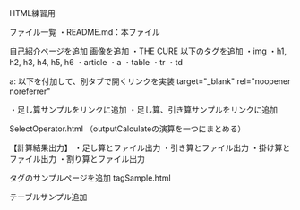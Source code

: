 HTML練習用

ファイル一覧
・README.md：本ファイル

自己紹介ページを追加
画像を追加
・THE CURE
以下のタグを追加
・img
・h1, h2, h3, h4, h5, h6
・article
・a
・table
・tr
・td

a: 以下を付加して、別タブで開くリンクを実装
target="_blank" rel="noopener noreferrer"

・足し算サンプルをリンクに追加
・足し算、引き算サンプルをリンクに追加

SelectOperator.html
（outputCalculateの演算を一つにまとめる）

【計算結果出力】
・足し算とファイル出力
・引き算とファイル出力
・掛け算とファイル出力
・割り算とファイル出力

タグのサンプルページを追加
tagSample.html

テーブルサンプル追加
